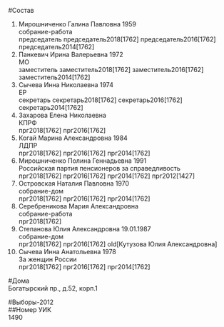 #Состав  
1. Мирошниченко Галина Павловна 1959  
    собрание-работа  
    председатель председатель2018[1762] председатель2016[1762] председатель2014[1762]  
2. Панкевич Ирина Валерьевна 1972  
    МО  
    заместитель заместитель2018[1762] заместитель2016[1762] заместитель2014[1762]  
3. Сычева Инна Николаевна 1974  
    ЕР  
    секретарь секретарь2018[1762] секретарь2016[1762] секретарь2014[1762]  
4. Захарова Елена Николаевна  
    КПРФ  
    прг2018[1762] прг2016[1762]  
5. Когай Марина Александровна 1984  
    ЛДПР  
    прг2018[1762] прг2016[1762] прг2014[1762]  
6. Мирошниченко Полина Геннадьевна 1991  
    Российская партия пенсионеров за справедливость  
    прг2018[1762] прг2016[1762] прг2014[1762] прг2012[1427]  
7. Островская Наталия Павловна 1970  
    собрание-дом  
    прг2018[1762] прг2016[1762] прг2014[1762]  
8. Серебреникова Мария Александровна  
    собрание-работа  
    прг2018[1762]  
9. Степанова Юлия Александровна 19.01.1987  
    собрание-дом  
    прг2018[1762] прг2016[1762] old[Кутузова Юлия Александровна]  
10. Сычева Инна Анатольевна 1978  
    За женщин России  
    прг2018[1762] прг2016[1762] прг2014[1762]  

#Дома  
Богатырский пр.,  д.52, корп.1  
  
#Выборы-2012  
##Номер УИК  
1490  
